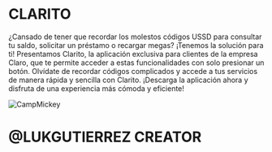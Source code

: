 # CLARITO
¿Cansado de tener que recordar los molestos códigos USSD para consultar tu saldo, solicitar un préstamo o recargar megas? ¡Tenemos la solución para ti! Presentamos Clarito, la aplicación exclusiva para clientes de la empresa Claro, que te permite acceder a estas funcionalidades con solo presionar un botón. Olvídate de recordar códigos complicados y accede a tus servicios de manera rápida y sencilla con Clarito. ¡Descarga la aplicación ahora y disfruta de una experiencia más cómoda y eficiente!

![CampMickey](https://res.cloudinary.com/dhysyvasz/image/upload/v1681228228/openia_i1pa1w.png)
# @LUKGUTIERREZ CREATOR

